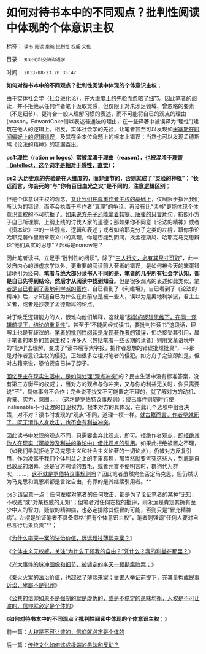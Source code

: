 # 如何对待书本中的不同观点？批判性阅读中体现的个体意识主权

标签： `读书` `阅读` `虔诚` `批判性` `权威` `文化` 

目录： `知识论和交流沟通学`

时间： `2013-08-23 20:35:47`

**如何对待书本中的不同观点？批判性阅读中体现的个体意识主权**；

由于实体社会学（社会进化论），[在大维度上的先验而忽略了细节](../../../2010/4/21/大维度历史观允许在细节上“自圆其说”.md)。因此笔者的阅读，并不拒绝从任何作者笔下汲取灵感，但仅限于对未涉足领域、曾忽略的要素（不是细节）、更符合一般人理解习惯的表述，而不可能将自已的观点的理由(reason，EdwardCoke借以表述普通法的理由，在一些译著中被误译为“理性”)建筑在他人的逻辑上。相反，实体社会学的先验，让笔者甚至可以发现如[米塞斯在时间偏好上的逻辑错误](../../../2011/6/20/米塞斯的时间偏好利率模型不如奈特.md)，及其在金本位命题上的根本上错误；当然也可以发现孟德斯鸠《论法的精神》的错漏百出。

**ps1:理性（ration or logos）常被混淆于理由（reason），也被混淆于[理智（intellect，这个词才是相对于感性，直觉](../../../2011/5/28/直觉！不确定性定律下的专制与民主.md)）；**

**ps2:大历史观的先验是在大维度的，而非细节的，否[则就成了“灵验的神棍](../../../2011/3/2/什么是真相？预测未来对不对？.md)”；“长远而言，你会死的”与“你有百日血光之灾”是不同的，注意逻辑区别**；

但是个体意识主权的观念，[又让我们在尊重作者主权的基础上](../../../2011/3/3/中国传统议论文“三要素”的沟通含义.md)，仅局限于指出我们所认为的错误，而不会执着于与作者“真理”的争论。再没有比“读书”更能体现个体意识主权的不可抗拒了。[如果说方舟子还能拿着韩寒、唐骏的只言片句](../../../2010/10/12/无欲者刚，能刚者容；方舟子赚点钱吧，不丢人的.md)，按照小方子自已所理解，上纲上线的讨伐人家的道德；那如果你不同意《论法的精神》或者《资本论》中的一些观点、逻辑和表述；或者如哈耶克分子之类的左棍，跟你争论哈耶克著作里断章取义中的真理，你是否能到阴间，找孟德斯鸠、哈耶克马克思辩论“他们真实的思想”？起码是nonow吧？

因此笔者读书，立足于“批判性的阅读”。除了“[三人行文，必有其尺寸可取](../../../2009/7/16/世界好书都有一个共同的特点.md)”，此一发自内心的谦虚求学以外，更重要的阅读前人著者的错误，是如何被今天的笨蛋错误地引为经句。**笔者与绝大部分读书人不同的是，笔者的几乎所有社会学认知，都是自已先得到结论，然后才从阅读中找到知音**。但是很多观点的表述如此类似，[笔者是自已看到了奥地利学派的著作](../../../2011/1/27/“发现”了奥地利学派和米塞斯及哈耶克.md)，自已看到了《利维坦》，自已看到了《论法的精神》后，才知道自已为什么在此前总是被一些人，误以为是奥地利学派，君主主义者，或者是抄袭了孟德斯鸠的论点。

对于缺乏逻辑能力的人，很难向他们解释，这就是“[科学的逻辑思维下，在同一逻辑前提下，结论的重复性](../../../2010/6/11/传统文化等级社会的pK辩论.md)”。甚至于“不能阅经式读书，要批判性读书”这段话，理解上也是有歧议的。[笔者的批判性阅读是发现著作者的错误](../../../2009/7/16/批判性读书比虔诚阅经收获大.md)，拒绝接受其引用，属于笔者的本身的意识主权；许多人（包括笔者一些长期的读者）则用文革语境中的“批判”去理解，变成了“读书后写大字报，把作者思想的错误批烂批臭”，——>那是对作者意识主权的侵犯，正如很多左棍对笔者的侵犯。如方舟子之流即如是，但对古籍来说，恐怕要自已抹了脖子。

[回忆民主在现实生活中，是如何处理“观点冲突”](../../../2011/3/6/利益沟通＝敌我识别.md)的？民主生活中没有标准答案，没有第三方衡平的权威；，当对方的观点与你冲突，又与你的利益无关时，你只需要说“不”，具体事务不合作；完全说不拢又不可能置之不理的，就了解对方的动机、背景、实力，意图……（这才是罗伯特议事规则）；侵已事件则随时行使inalienable不可让渡的自卫权力。根本对方的具体况，在此几个选项中组合决策，对不对？读书时发现的“观点”不同，道理一模一样。[就古籍而言，作者早就死了，既无谓作人身攻击，也不会有利益冲突](../../../2010/5/17/袁腾飞绝没有人身攻击却遭毛派人身攻击.md)。

因此读书中发现的观点不同，只需要舍弃此观点，即可。拒绝作者观点，[即拒绝其他人在现实（可能涉及利益的争论中）借此观点的引用](../../../2010/1/6/读而不知书不如改读佛经.md)。如果此拒绝被置之不理，（如我们早就拒绝了马克思主义和社会主义论著的一切论点），仍被对方反复引用，作为凌驾于我们个体利益之上的宇宙真理，那当然就要考究这些人，到底是自已放屁的烟幕，还是官方聘请的五毛，或者元首不便明言时，群狗代为群吠，……，[这不就是罗伯特议事规则吗](../../../2013/8/16/《罗伯特议事规则》如何体现“犯罪的自由”和“后果自负”？.md)？因此笔者虽然完全否定马克思，但仍然认为马克思和凯恩斯都是言论自由，有罪的是其继续引用者。**

ps3:请留意一点：任何左棍对笔者的任何攻击，都是为了论证笔者的某种“无知，不权威”或“对某权威的无知”；但笔者对任何左棍的批评，则永远是肯定其拥有至少中人的智力，疑似的精神病，也必定排除其假冒的可能，否则只是“冒充精神病”。左棍是论证笔者不具备资格“拥有个体意识主权”，笔者则强调“任何人要对自已言行后果负责”**；

《[为什么李天一案的法治价值，远远超过薄熙来案？](../../../2013/8/21/李天一案的法治价值，远远超过薄熙来案.md)》

《[个体主义无权威，关注“为什么干预我的自由？”凭什么？我的利益在那里？](../../../2013/8/21/很不够社会主义的习惯法，杀人不眨眼的美国佬精神.md)》

《[光大事件的脉冲图像和细节，被锁定的李天一预期腐败案；](../../../2013/8/21/光大事件的脉冲图像和细节，被锁定的李天一案的预期司法腐败.md)》

《[秦火火案的法治价值，也超过了薄熙来案；受害人举证前提下，充其量构成民事诉讼，卑鄙不是犯罪](../../../2013/8/22/卑鄙不是犯罪，秦火火案中不存在具体受害人.md)》

《[公共的信仰如果不是强制的就是虚伪的，或是不稳定的愚昧均衡，人权是不可让渡的，信仰就必定是个体的](../../../2013/8/23/人权是不可让渡的，信仰就必定是个体的.md)》

《**如何对待书本中的不同观点？批判性阅读中体现的个体意识主权**；》



前一篇：[人权是不可让渡的，信仰就必定是个体的](../../../2013/8/23/人权是不可让渡的，信仰就必定是个体的.md)

后一篇：[传统文化如何炼成极端的愚昧和反动？](../../../2013/8/23/传统文化如何炼成极端的愚昧和反动？.md)